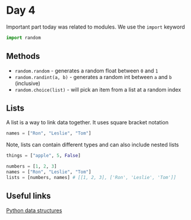 # Day 4

Important part today was related to modules. We use the `import` keyword

```py
import random
```

## Methods
- `random.random` - generates a random float between `0` and `1`
- `random.randint(a, b)` - generates a random int between `a` and `b` (inclusive)
- `random.choice(list)` - will pick an item from a list at a random index

## Lists
A list is a way to link data together. It uses square bracket notation
```py
names = ["Ron", "Leslie", "Tom"]
```

Note, lists can contain different types and can also include nested lists
```py
things = ["apple", 5, False]

numbers = [1, 2, 3]
names = ["Ron", "Leslie", "Tom"]
lists = [numbers, names] # [[1, 2, 3], ['Ron', 'Leslie', 'Tom']]
```

## Useful links
[Python data structures](https://docs.python.org/3/tutorial/datastructures.html)
